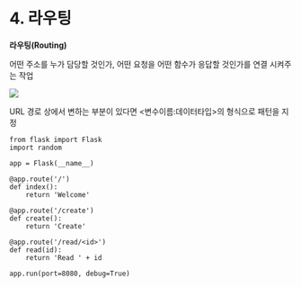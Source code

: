 # 4. 라우팅

**라우팅(Routing)**

어떤 주소를 누가 담당할 것인가, 어떤 요청을 어떤 함수가 응답할 것인가를 연결 시켜주는 작업

![](../.gitbook/assets/KakaoTalk\_20220509\_134939692.jpg)

URL 경로 상에서 변하는 부분이 있다면 <변수이름:데이터타입>의 형식으로 패턴을 지정

```
from flask import Flask
import random

app = Flask(__name__)

@app.route('/')
def index():
    return 'Welcome'

@app.route('/create')
def create():
    return 'Create'

@app.route('/read/<id>')
def read(id):
    return 'Read ' + id

app.run(port=8080, debug=True)
```

